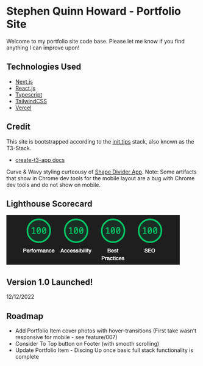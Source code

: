 # Stephen Quinn Howard - Portfolio Site
Welcome to my portfolio site code base. Please let me know if you find anything I can improve upon!


## Technologies Used
- [Next.js](https://nextjs.org)
- [React.js](https://reactjs.org/)
- [Typescript](https://www.typescriptlang.org/)
- [TailwindCSS](https://tailwindcss.com)
- [Vercel](https://vercel.com)


## Credit
This site is bootstrapped according to the [init.tips](https://init.tips) stack, also known as the T3-Stack.
- [create-t3-app docs](https://create.t3.gg)

Curve & Wavy styling curteousy of [Shape Divider App](shapedivider.app).
Note: Some artifacts that show in Chrome dev tools for the mobile layout are a bug with Chrome dev tools and do not show on mobile.

## Lighthouse Scorecard
![Lighthouse Scorecard](./public/Lighthouse-scorecard.png)

## Version 1.0 Launched!
12/12/2022

## Roadmap
- Add Portfolio Item cover photos with hover-transitions (First take wasn't responsive for mobile - see feature/007)
- Consider To Top button on Footer (with smooth scrolling)
- Update Portfolio Item - Discing Up once basic full stack functionality is complete

